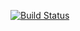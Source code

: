 [![Build Status](https://travis-ci.org/chrisevett/newhiretest.svg?branch=master)](https://travis-ci.org/chrisevett/newhiretest)
